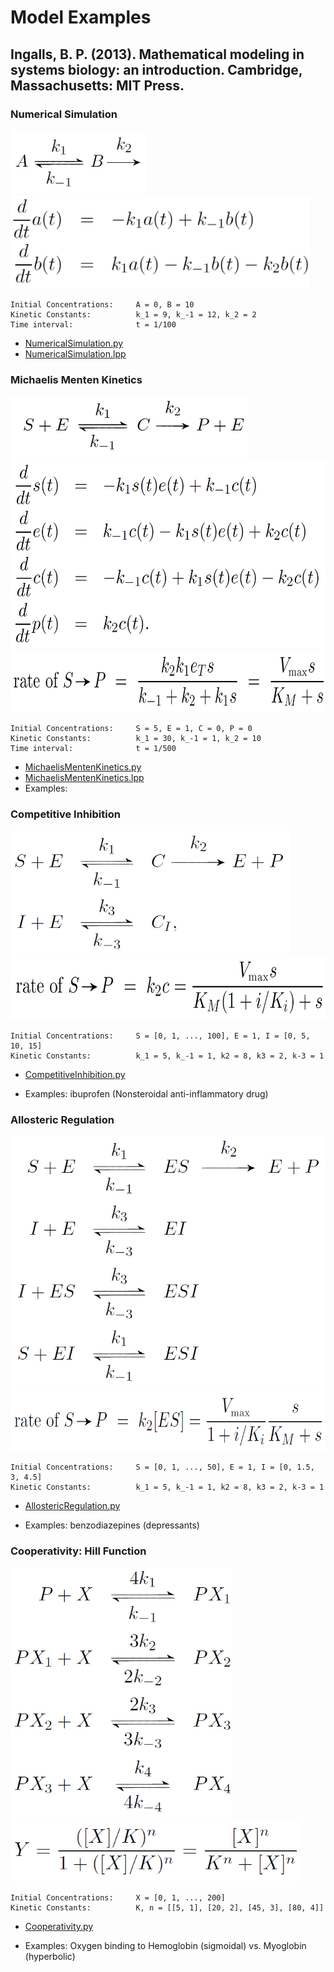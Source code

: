 # Model Examples

## Ingalls, B. P. (2013). Mathematical modeling in systems biology: an introduction. Cambridge, Massachusetts: MIT Press.


### Numerical Simulation
<img src="Ingalls2012_Model2.18_NumericalSimulation_Model.png" height="100"> 
<img src="Ingalls2012_Model2.18_NumericalSimulation_Eqn.png" height="150">

    Initial Concentrations:     A = 0, B = 10
    Kinetic Constants:          k_1 = 9, k_-1 = 12, k_2 = 2
    Time interval:              t = 1/100

- [NumericalSimulation.py](Ingalls2012_Model2.18_NumericalSimulation.py)
- [NumericalSimulation.lpp](Ingalls2012_Model2.18_NumericalSimulation.lpp)


### Michaelis Menten Kinetics
<img src="Ingalls2012_Model3.2_MichaelisMenten_Model.png" height="100"> 
<img src="Ingalls2012_Model3.2_MichaelisMenten_Eqn1.png" height="300"> 
<img src="Ingalls2012_Model3.2_MichaelisMenten_Eqn2.png" height="100"> 
    
    Initial Concentrations:     S = 5, E = 1, C = 0, P = 0
    Kinetic Constants:          k_1 = 30, k_-1 = 1, k_2 = 10
    Time interval:              t = 1/500

- [MichaelisMentenKinetics.py](Ingalls2012_Model3.2_MichaelisMenten.py)
- [MichaelisMentenKinetics.lpp](Ingalls2012_Model3.2_MichaelisMenten.lpp)
- Examples:


### Competitive Inhibition
<img src="Ingalls2012_Model3.13x_CompetitiveInhibition_Model.png" height="200"> 
<img src="Ingalls2012_Model3.13x_CompetitiveInhibition_Eqn.png" height="100"> 

    Initial Concentrations:     S = [0, 1, ..., 100], E = 1, I = [0, 5, 10, 15]
    Kinetic Constants:          k_1 = 5, k_-1 = 1, k2 = 8, k3 = 2, k-3 = 1

- [CompetitiveInhibition.py](Ingalls2012_Model3.13x_CompetitiveInhibition.py)

[comment]: <> (- [AllostericRegulation.lpp]&#40;Ingalls2012_Model3.13x_CompetitiveInhibition.lpp&#41;)
- Examples: ibuprofen (Nonsteroidal anti-inflammatory drug)


### Allosteric Regulation
<img src="Ingalls2012_Model3.14_AllostericRegulation_Model.png" height="400"> 
<img src="Ingalls2012_Model3.14_AllostericRegulation_Eqn.png" height="100"> 

    Initial Concentrations:     S = [0, 1, ..., 50], E = 1, I = [0, 1.5, 3, 4.5]
    Kinetic Constants:          k_1 = 5, k_-1 = 1, k2 = 8, k3 = 2, k-3 = 1

- [AllostericRegulation.py](Ingalls2012_Model3.14_AllostericRegulation.py)

[comment]: <> (- [AllostericRegulation.lpp]&#40;Ingalls2012_Model3.14_AllostericRegulation.lpp&#41;)
- Examples: benzodiazepines (depressants)


### Cooperativity: Hill Function
<img src="Ingalls2012_Model3.16_Cooperativity_Model.png" height="400"> 
<img src="Ingalls2012_Model3.16_Cooperativity_Eqn.png" height="100"> 

    Initial Concentrations:     X = [0, 1, ..., 200]
    Kinetic Constants:          K, n = [[5, 1], [20, 2], [45, 3], [80, 4]] 

- [Cooperativity.py](Ingalls2012_Model3.16_Cooperativity.py)

[comment]: <> (- [Cooperativity.lpp]&#40;Ingalls2012_Model3.16_Cooperativity.lpp&#41;)
- Examples: Oxygen binding to Hemoglobin (sigmoidal) vs. Myoglobin (hyperbolic)
